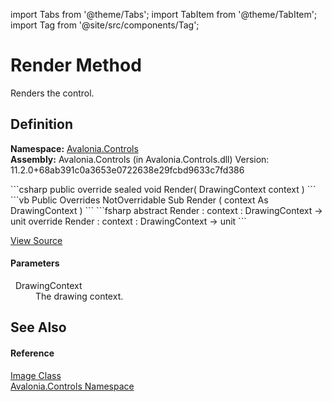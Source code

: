 import Tabs from '@theme/Tabs'; 
import TabItem from '@theme/TabItem'; 
import Tag from '@site/src/components/Tag'; 

# Render Method


Renders the control.



## Definition
**Namespace:** <a href="N_Avalonia_Controls">Avalonia.Controls</a>  
**Assembly:** Avalonia.Controls (in Avalonia.Controls.dll) Version: 11.2.0+68ab391c0a3653e0722638e29fcbd9633c7fd386

<Tabs groupId="api-code-preview">
<TabItem value="csharp" label="C#">
```csharp
public override sealed void Render(
	DrawingContext context
)
```
</TabItem>
<TabItem value="vb" label="VB">
```vb
Public Overrides NotOverridable Sub Render ( 
	context As DrawingContext
)
```
</TabItem>
<TabItem value="fsharp" label="F#">
```fsharp
abstract Render : 
        context : DrawingContext -> unit 
override Render : 
        context : DrawingContext -> unit 
```
</TabItem>
</Tabs>



<a href="https://github.com/AvaloniaUI/Avalonia/tree/master/srcAvalonia.Controls/Image.cs#L78" title="View the source code">View Source</a>



#### Parameters
<dl><dt>  DrawingContext</dt><dd>The drawing context.</dd></dl>

## See Also


#### Reference
<a href="T_Avalonia_Controls_Image">Image Class</a>  
<a href="N_Avalonia_Controls">Avalonia.Controls Namespace</a>  
